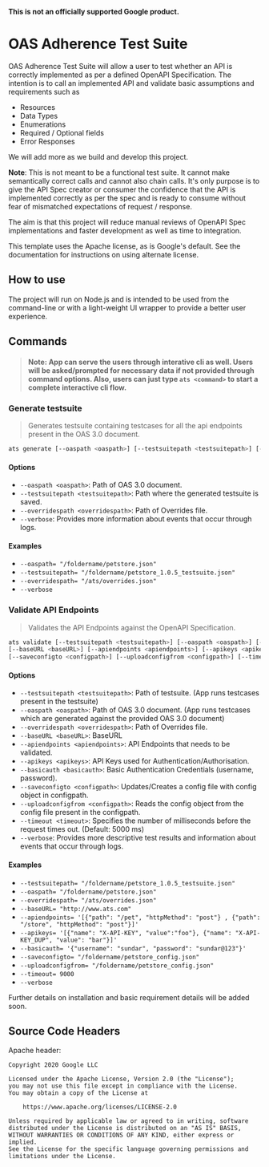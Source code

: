 **This is not an officially supported Google product.**

# OAS Adherence Test Suite

OAS Adherence Test Suite will allow a user to test whether an API is correctly
implemented as per a defined OpenAPI Specification. The intention is to call
an implemented API and validate basic assumptions and requirements such as

- Resources
- Data Types
- Enumerations
- Required / Optional fields
- Error Responses

We will add more as we build and develop this project.

**Note**: This is not meant to be a functional test suite. It cannot make
semantically correct calls and cannot also chain calls. It's only purpose is
to give the API Spec creator or consumer the confidence that the API is
implemented correctly as per the spec and is ready to consume without fear
of mismatched expectations of request / response.

The aim is that this project will reduce manual reviews of OpenAPI Spec
implementations and faster development as well as time to integration.

This template uses the Apache license, as is Google's default. See the
documentation for instructions on using alternate license.


## How to use

The project will run on Node.js and is intended to be used from the
command-line or with a light-weight UI wrapper to provide a better
user experience.

## Commands
> #### Note: App can serve the users through interative cli as well. Users will be asked/prompted for necessary data if not provided through command options. Also, users can just type    ```ats <command>``` to start a complete interactive cli flow. 

### Generate testsuite 
> Generates testsuite containing testcases for all the api endpoints present in the OAS 3.0 document.
```bash
ats generate [--oaspath <oaspath>] [--testsuitepath <testsuitepath>] [--overridespath <overridespath>] [--verbose]
```
#### Options
* ```--oaspath <oaspath>```: Path of OAS 3.0 document.
* ```--testsuitepath <testsuitepath>```: Path where the generated testsuite is saved.
* ```--overridespath <overridespath>```: Path of Overrides file.
* ```--verbose```: Provides more information about events that occur through logs.
#### Examples
* ```--oaspath= "/foldername/petstore.json" ```
* ```--testsuitepath= "/foldername/petstore_1.0.5_testsuite.json" ```
* ```--overridespath= "/ats/overrides.json" ```
* ```--verbose ```

### Validate API Endpoints
> Validates the API Endpoints against the OpenAPI Specification.
```bash
ats validate [--testsuitepath <testsuitepath>] [--oaspath <oaspath>] [--overridespath <overridespath>]
[--baseURL <baseURL>] [--apiendpoints <apiendpoints>] [--apikeys <apikeys>] [--basicauth <basicauth>] 
[--saveconfigto <configpath>] [--uploadconfigfrom <configpath>] [--timeout <timeout>] [--verbose]
```
#### Options
* ```--testsuitepath <testsuitepath>```: Path of testsuite. (App runs testcases present in the testsuite)
* ```--oaspath <oaspath>```: Path of OAS 3.0 document. (App runs testcases which are generated against the provided OAS 3.0 document)
* ```--overridespath <overridespath>```: Path of Overrides file.
* ```--baseURL <baseURL>```: BaseURL
* ```--apiendpoints <apiendpoints>```: API Endpoints that needs to be validated.
* ```--apikeys <apikeys>```: API Keys used for Authentication/Authorisation.
* ```--basicauth <basicauth>```: Basic Authentication Credentials (username, password).
* ```--saveconfigto <configpath>```: Updates/Creates a config file with config object in configpath.
* ```--uploadconfigfrom <configpath>```: Reads the config object from the config file present in the configpath. 
* ```--timeout <timeout>```: Specifies the number of milliseconds before the request times out. (Default: 5000 ms)
* ```--verbose```: Provides more descriptive test results and information about events that occur through logs.
#### Examples
* ```--testsuitepath= "/foldername/petstore_1.0.5_testsuite.json" ```
* ```--oaspath= "/foldername/petstore.json" ```
* ```--overridespath= "/ats/overrides.json" ```
* ```--baseURL= "http://www.ats.com" ```
* ```--apiendpoints= '[{"path": "/pet", "httpMethod": "post"} , {"path": "/store", "httpMethod": "post"}]'```
* ```--apikeys= '[{"name": "X-API-KEY", "value":"foo"}, {"name": "X-API-KEY_DUP", "value": "bar"}]' ```
* ```--basicauth= '{"username": "sundar", "password": "sundar@123"}' ```
* ```--saveconfigto= "/foldername/petstore_config.json" ```
* ```--uploadconfigfrom= "/foldername/petstore_config.json" ```
* ```--timeout= 9000 ```
* ```--verbose ```

Further details on installation and basic requirement details will be added soon.

## Source Code Headers

Apache header:

    Copyright 2020 Google LLC

    Licensed under the Apache License, Version 2.0 (the "License");
    you may not use this file except in compliance with the License.
    You may obtain a copy of the License at

        https://www.apache.org/licenses/LICENSE-2.0

    Unless required by applicable law or agreed to in writing, software
    distributed under the License is distributed on an "AS IS" BASIS,
    WITHOUT WARRANTIES OR CONDITIONS OF ANY KIND, either express or implied.
    See the License for the specific language governing permissions and
    limitations under the License.
